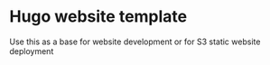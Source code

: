 # Hugo website template

Use this as a base for website development or for S3 static website deployment
